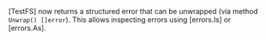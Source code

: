 [TestFS] now returns a structured error that can be unwrapped
(via method `Unwrap() []error`). This allows inspecting errors
using [errors.Is] or [errors.As].
